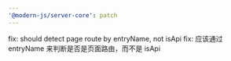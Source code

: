 ```yaml
---
'@modern-js/server-core': patch
---
```


fix: should detect page route by entryName, not isApi
fix: 应该通过 entryName 来判断是否是页面路由，而不是 isApi
